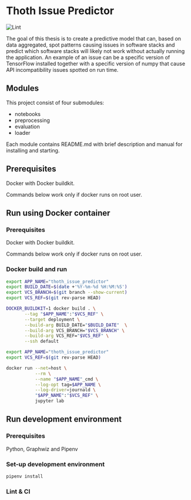 # Thoth Issue Predictor

![Lint](https://github.com/TomasJani/thoth-issue-predictor/workflows/CI/badge.svg)

The goal of this thesis is to create a predictive model that can, based on data aggregated, spot patterns
causing issues in software stacks and predict which software stacks will likely not work without actually
running the application. An example of an issue can be a specific version of TensorFlow installed together
with a specific version of numpy that cause API incompatibility issues spotted on run time.

## Modules

This project consist of four submodules:
 - notebooks
 - preprocessing
 - evaluation
 - loader

Each module contains README.md with brief description and manual for installing
and starting.

## Prerequisites

Docker with Docker buildkit.

Commands below work only if docker runs on root user.

## Run using Docker container

### Prerequisites

Docker with Docker buildkit.

Commands below work only if docker runs on root user.

### Docker build and run

```bash
export APP_NAME="thoth_issue_predictor"
export BUILD_DATE=$(date +'%Y-%m-%d %H:%M:%S')
export VCS_BRANCH=$(git branch --show-current)
export VCS_REF=$(git rev-parse HEAD)

DOCKER_BUILDKIT=1 docker build . \
       --tag "$APP_NAME":"$VCS_REF" \
       --target deployment \
       --build-arg BUILD_DATE="$BUILD_DATE"  \
       --build-arg VCS_BRANCH="$VCS_BRANCH" \
       --build-arg VCS_REF="$VCS_REF" \
       --ssh default
```

```bash
export APP_NAME="thoth_issue_predictor"
export VCS_REF=$(git rev-parse HEAD)

docker run --net=host \
           --rm \
           --name "$APP_NAME"_cmd \
           --log-opt tag=$APP_NAME \
           --log-driver=journald \
           "$APP_NAME":"$VCS_REF" \
           jupyter lab
```

## Run development environment

### Prerequisites

Python, Graphwiz and Pipenv

### Set-up development environment

```bash
pipenv install
```

### Lint & CI
